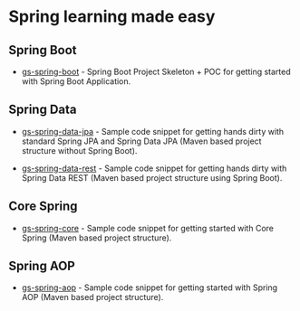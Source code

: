 # Spring learning made easy

## Spring Boot

* [gs-spring-boot](https://github.com/tirthalpatel/Learning-Spring/tree/master/gs-spring-boot) - Spring Boot Project Skeleton + POC for getting started with Spring Boot Application.

## Spring Data

* [gs-spring-data-jpa](https://github.com/tirthalpatel/Learning-Spring/tree/master/gs-spring-data-jpa) - Sample code snippet for getting hands dirty with standard Spring JPA and Spring Data JPA (Maven based project structure without Spring Boot).

* [gs-spring-data-rest](https://github.com/tirthalpatel/Learning-Spring/tree/master/gs-spring-data-rest) - Sample code snippet for getting hands dirty with Spring Data REST (Maven based project structure using Spring Boot). 

## Core Spring

* [gs-spring-core](https://github.com/tirthalpatel/Learning-Spring/tree/master/gs-spring-core) - Sample code snippet for getting started with Core Spring (Maven based project structure).

## Spring AOP

* [gs-spring-aop](https://github.com/tirthalpatel/Learning-Spring/tree/master/gs-spring-aop) - Sample code snippet for getting started with Spring AOP (Maven based project structure).
